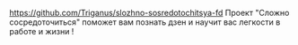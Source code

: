 https://github.com/Triganus/slozhno-sosredotochitsya-fd Проект "Сложно сосредоточиться" поможет вам познать дзен и научит вас легкости в работе и жизни !